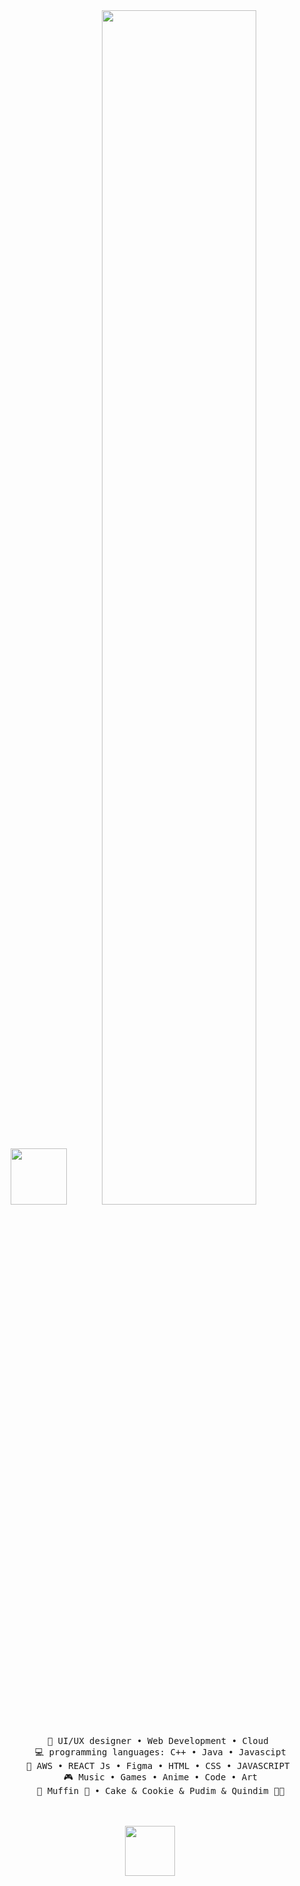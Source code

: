 <div align="center">
    
<img src="https://github.com/Shreemaa/Shreemaa/assets/104615201/bb71ea0e-c15b-4686-a09b-784019d3623a)" height="90">

<img src="https://readme-typing-svg.demolab.com? font=Inconsolata&weight=500&size=50&duration=4000&pause=300&color=A7A459&center=true&vCenter=true&multiline=true&repeat=false&random=false&width=1300&height=140&lines=Hello+hello;%E2%9C%A9+I'm+Shree%2C+a+tech+and+Coffee+enthusiast+%E2%9C%A9" width="70%" />
<br><br>
<pre>
    💼 UI/UX designer • Web Development • Cloud 
    💻 programming languages: C++ • Java • Javascipt
    📖 AWS • REACT Js • Figma • HTML • CSS • JAVASCRIPT 
    🎮 Music • Games • Anime • Code • Art
    🐾 Muffin 🐰 • Cake & Cookie & Pudim & Quindim 🐤🐥
</pre>
<br><br>

<img src="https://github.com/Shreemaa/Shreemaa/assets/104615201/a7643d64-7dae-4243-91ec-6dd8add083f5)" height="80">

<br><br><br>
    

</div>
